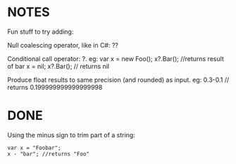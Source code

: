 NOTES
=====

Fun stuff to try adding:

Null coalescing operator, like in C#: ??

Conditional call operator: ?.
    eg:
        var x = new Foo();
        x?.Bar(); //returns result of bar
        x = nil;
        x?.Bar(); // returns nil



Produce float results to same precision (and rounded) as input.
    eg:
    0.3-0.1 // returns 0.199999999999999998







DONE
====

Using the minus sign to trim part of a string:

    var x = "Foobar";
    x - "bar"; //returns "Foo"